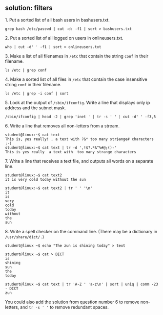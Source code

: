 ## solution: filters

1\. Put a sorted list of all bash users in bashusers.txt.

    grep bash /etc/passwd | cut -d: -f1 | sort > bashusers.txt

2\. Put a sorted list of all logged on users in onlineusers.txt.

    who | cut -d' ' -f1 | sort > onlineusers.txt

3\. Make a list of all filenames in `/etc` that contain the string
`conf` in their filename.

    ls /etc | grep conf

4\. Make a sorted list of all files in `/etc` that contain the case
insensitive string `conf` in their filename.

    ls /etc | grep -i conf | sort

5\. Look at the output of `/sbin/ifconfig`. Write a line that displays
only ip address and the subnet mask.

    /sbin/ifconfig | head -2 | grep 'inet ' | tr -s ' ' | cut -d' ' -f3,5

6\. Write a line that removes all non-letters from a stream.

    student@linux:~$ cat text
    This is, yes really! , a text with ?&* too many str$ange# characters ;-)
    student@linux:~$ cat text | tr -d ',!$?.*&^%#@;()-'
    This is yes really  a text with  too many strange characters
        

7\. Write a line that receives a text file, and outputs all words on a
separate line.

    student@linux:~$ cat text2 
    it is very cold today without the sun

    student@linux:~$ cat text2 | tr ' ' '\n'
    it
    is
    very
    cold
    today
    without
    the
    sun
        

8\. Write a spell checker on the command line. (There may be a
dictionary in `/usr/share/dict/` .)

    student@linux ~$ echo "The zun is shining today" > text

    student@linux ~$ cat > DICT
    is
    shining
    sun
    the
    today

    student@linux ~$ cat text | tr 'A-Z ' 'a-z\n' | sort | uniq | comm -23 - DICT
    zun
        

You could also add the solution from question number 6 to remove
non-letters, and `tr -s ' '` to remove redundant spaces.


